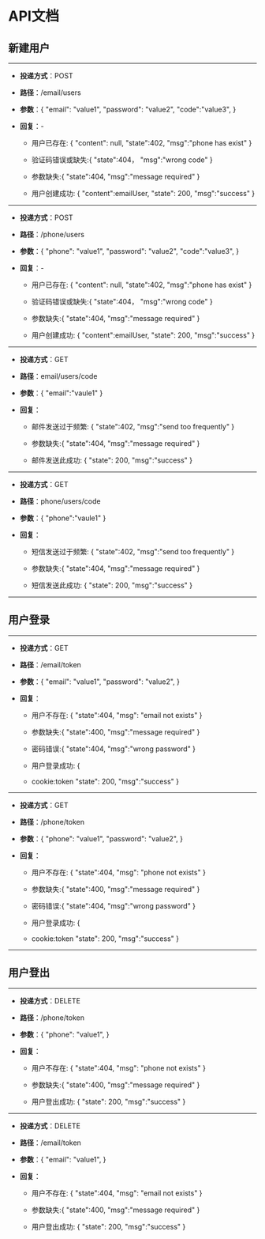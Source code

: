 # API文档  
## 新建用户
***
- **投递方式**：POST  
- **路径**：/email/users
- **参数**：{
    "email": "value1", 
    "password": "value2", 
    "code":"value3",
}

- **回复**：- 


    - 用户已存在: {
    "content": null, 
    "state":402,
    "msg":"phone has exist"
    }

    - 验证码错误或缺失:{
    "state":404，
    "msg":"wrong code"
    }

    - 参数缺失:{
    "state":404,
    "msg":"message required"
    }


    - 用户创建成功: {
    "content":emailUser,
    "state": 200, 
    "msg":"success"
    }

***

- **投递方式**：POST  
- **路径**：/phone/users
- **参数**：{
    "phone": "value1", 
    "password": "value2", 
    "code":"value3",
}

- **回复**：- 


    - 用户已存在: {
    "content": null, 
    "state":402,
    "msg":"phone has exist"
    }

    - 验证码错误或缺失:{
    "state":404，
    "msg":"wrong code"
    }

    - 参数缺失:{
    "state":404,
    "msg":"message required"
    }


    - 用户创建成功: {
    "content":emailUser,
    "state": 200, 
    "msg":"success"
    }

***

- **投递方式**：GET  
- **路径**：email/users/code
- **参数**：{
    "email":"vaule1"
}

- **回复**：


    - 邮件发送过于频繁: {
    "state":402,
    "msg":"send too frequently"
    }
    
    - 参数缺失:{
    "state":404,
    "msg":"message required"
    }
    
    - 邮件发送此成功: {
    "state": 200, 
    "msg":"success"
    }

***

- **投递方式**：GET  
- **路径**：phone/users/code
- **参数**：{
    "phone":"vaule1"
}

- **回复**：


    - 短信发送过于频繁: {
    "state":402,
    "msg":"send too frequently"
    }
    
    - 参数缺失:{
    "state":404,
    "msg":"message required"
    }
    
    - 短信发送此成功: {
    "state": 200, 
    "msg":"success"
    }

***

## 用户登录

***
- **投递方式**：GET  
- **路径**：/email/token
- **参数**：{
    "email": "value1", 
    "password": "value2", 
}

- **回复**：


    - 用户不存在: {
    "state":404,
    "msg": "email not exists"
    }
    
    - 参数缺失:{
    "state":400,
    "msg":"message required"
    }

    - 密码错误:{
    "state":404,
    "msg":"wrong password"
    }

    - 用户登录成功: {
    - cookie:token
    "state": 200, 
    "msg":"success"
    }
    
    
***

- **投递方式**：GET  
- **路径**：/phone/token
- **参数**：{
    "phone": "value1", 
    "password": "value2", 
}

- **回复**：


    - 用户不存在: {
    "state":404,
    "msg": "phone not exists"
    }
    
    - 参数缺失:{
    "state":400,
    "msg":"message required"
    }

    - 密码错误:{
    "state":404,
    "msg":"wrong password"
    }

    - 用户登录成功: {
    - cookie:token
    "state": 200, 
    "msg":"success"
    }

***

## 用户登出

***

- **投递方式**：DELETE  
- **路径**：/phone/token
- **参数**：{
    "phone": "value1", 
}

- **回复**：


    - 用户不存在: {
    "state":404,
    "msg": "phone not exists"
    }
    
    - 参数缺失:{
    "state":400,
    "msg":"message required"
    }

    - 用户登出成功: {
    "state": 200, 
    "msg":"success"
    }
    
***

- **投递方式**：DELETE  
- **路径**：/email/token
- **参数**：{
    "email": "value1", 
}

- **回复**：
    

    - 用户不存在: {
    "state":404,
    "msg": "email not exists"
    }
    
    - 参数缺失:{
    "state":400,
    "msg":"message required"
    }

    - 用户登出成功: {
    "state": 200, 
    "msg":"success"
    }